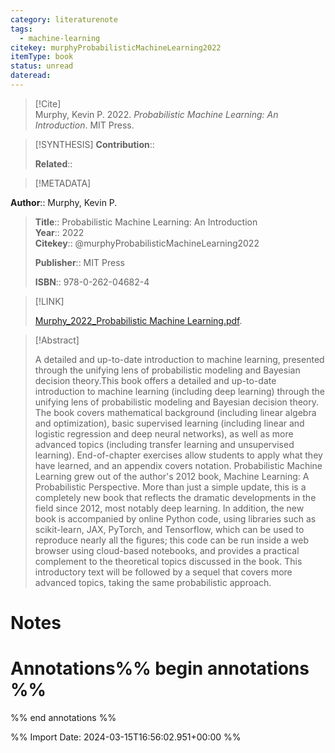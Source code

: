 ```yaml
---
category: literaturenote
tags:
  - machine-learning
citekey: murphyProbabilisticMachineLearning2022
itemType: book
status: unread
dateread:
---
```


> [!Cite]  
> Murphy, Kevin P. 2022. _Probabilistic Machine Learning: An Introduction_. MIT Press.

> [!SYNTHESIS] 
>**Contribution**::
>
>**Related**:: 
>

> [!METADATA]  
>
**Author**:: Murphy, Kevin P.<br>
> **Title**:: Probabilistic Machine Learning: An Introduction    
> **Year**:: 2022     
> **Citekey**:: @murphyProbabilisticMachineLearning2022    
>    
>    
>     
>    
>**Publisher**:: MIT Press    
>     
>    
>    
>**ISBN**:: 978-0-262-04682-4

> [!LINK] 
>
> [Murphy_2022_Probabilistic Machine Learning.pdf](file:///Users/steven/Library/CloudStorage/GoogleDrive-steven.golovkine@ul.ie/My%20Drive/bibliography/MIT%20Press/2022/Murphy_2022_Probabilistic%20Machine%20Learning.pdf).

>[!Abstract]
>
>A detailed and up-to-date introduction to machine learning, presented through the unifying lens of probabilistic modeling and Bayesian decision theory.This book offers a detailed and up-to-date introduction to machine learning (including deep learning) through the unifying lens of probabilistic modeling and Bayesian decision theory. The book covers mathematical background (including linear algebra and optimization), basic supervised learning (including linear and logistic regression and deep neural networks), as well as more advanced topics (including transfer learning and unsupervised learning). End-of-chapter exercises allow students to apply what they have learned, and an appendix covers notation. Probabilistic Machine Learning grew out of the author's 2012 book, Machine Learning: A Probabilistic Perspective. More than just a simple update, this is a completely new book that reflects the dramatic developments in the field since 2012, most notably deep learning. In addition, the new book is accompanied by online Python code, using libraries such as scikit-learn, JAX, PyTorch, and Tensorflow, which can be used to reproduce nearly all the figures; this code can be run inside a web browser using cloud-based notebooks, and provides a practical complement to the theoretical topics discussed in the book. This introductory text will be followed by a sequel that covers more advanced topics, taking the same probabilistic approach.
>>


# Notes<br>
# Annotations%% begin annotations %%  
 
  
%% end annotations %%

%% Import Date: 2024-03-15T16:56:02.951+00:00 %%
